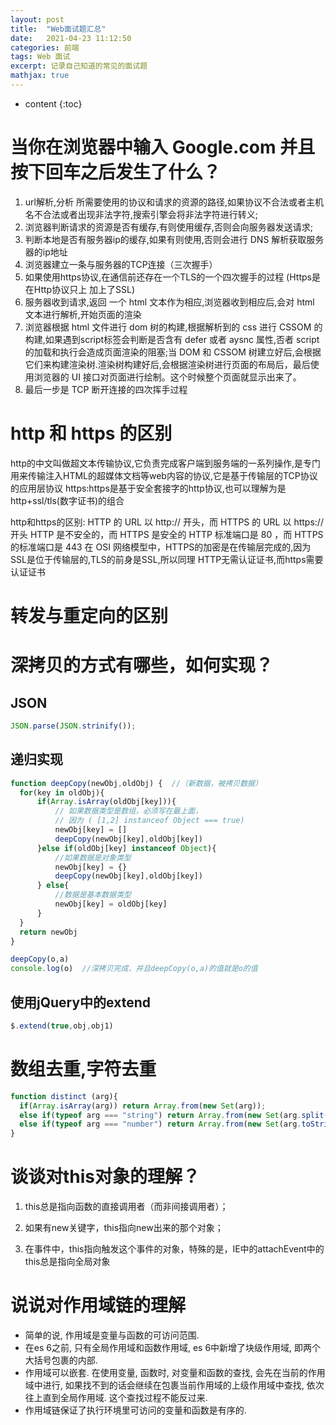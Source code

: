 ```yaml
---
layout: post
title:  "Web面试题汇总"
date:   2021-04-23 11:12:50
categories: 前端
tags: Web 面试
excerpt: 记录自己知道的常见的面试题
mathjax: true
---
```


* content
{:toc}


# 当你在浏览器中输入 Google.com 并且按下回车之后发生了什么？
1. url解析,分析 所需要使用的协议和请求的资源的路径,如果协议不合法或者主机名不合法或者出现非法字符,搜索引擎会将非法字符进行转义;
2. 浏览器判断请求的资源是否有缓存,有则使用缓存,否则会向服务器发送请求;
3. 判断本地是否有服务器ip的缓存,如果有则使用,否则会进行 DNS 解析获取服务器的ip地址
4. 浏览器建立一条与服务器的TCP连接（三次握手）
5. 如果使用https协议,在通信前还存在一个TLS的一个四次握手的过程 (Https是在Http协议只上 加上了SSL)
6. 服务器收到请求,返回 一个 html 文本作为相应,浏览器收到相应后,会对 html 文本进行解析,开始页面的渲染
7. 浏览器根据 html 文件进行 dom 树的构建,根据解析到的 css 进行 CSSOM 的构建,如果遇到script标签会判断是否含有 defer 或者 aysnc 属性,否者 script 的加载和执行会造成页面渲染的阻塞;当 DOM 和 CSSOM 树建立好后,会根据它们来构建渲染树.渲染树构建好后,会根据渲染树进行页面的布局后，最后使用浏览器的 UI 接口对页面进行绘制。这个时候整个页面就显示出来了。
8. 最后一步是 TCP 断开连接的四次挥手过程

# http 和 https 的区别
http的中文叫做超文本传输协议,它负责完成客户端到服务端的一系列操作,是专门用来传输注入HTML的超媒体文档等web内容的协议,它是基于传输层的TCP协议的应用层协议
https:https是基于安全套接字的http协议,也可以理解为是http+ssl/tls(数字证书)的组合

http和https的区别:
HTTP 的 URL 以 http:// 开头，而 HTTPS 的 URL 以 https:// 开头
HTTP 是不安全的，而 HTTPS 是安全的
HTTP 标准端口是 80 ，而 HTTPS 的标准端口是 443
在 OSI 网络模型中，HTTPS的加密是在传输层完成的,因为SSL是位于传输层的,TLS的前身是SSL,所以同理
HTTP无需认证证书,而https需要认证证书 


# 转发与重定向的区别




# 深拷贝的方式有哪些，如何实现？
## JSON

```js
JSON.parse(JSON.strinify());
```

## 递归实现

```js
function deepCopy(newObj,oldObj) {  //（新数据，被拷贝数据）
  for(key in oldObj){
      if(Array.isArray(oldObj[key])){
          // 如果数据类型是数组，必须写在最上面，
          // 因为 ( [1,2] instanceof Object === true)
          newObj[key] = []
          deepCopy(newObj[key],oldObj[key])
      }else if(oldObj[key] instanceof Object){
          //如果数据是对象类型
          newObj[key] = {}
          deepCopy(newObj[key],oldObj[key])
      } else{
          //数据是基本数据类型
          newObj[key] = oldObj[key]
      }
  }
  return newObj
}

deepCopy(o,a)
console.log(o)  //深拷贝完成，并且deepCopy(o,a)的值就是o的值
```

## 使用jQuery中的extend

```js
$.extend(true,obj,obj1)
```


# 数组去重,字符去重
```js
function distinct (arg){
  if(Array.isArray(arg)) return Array.from(new Set(arg));
  else if(typeof arg === "string") return Array.from(new Set(arg.split(""))).join("");
  else if(typeof arg === "number") return Array.from(new Set(arg.toString().split(""))).join("");
}
```

# 谈谈对this对象的理解？

1. this总是指向函数的直接调用者（而非间接调用者）；
   
2. 如果有new关键字，this指向new出来的那个对象；
   
3. 在事件中，this指向触发这个事件的对象，特殊的是，IE中的attachEvent中的this总是指向全局对象


# 说说对作用域链的理解
+ 简单的说, 作用域是变量与函数的可访问范围.
+ 在es 6之前, 只有全局作用域和函数作用域, es 6中新增了块级作用域, 即两个大括号包裹的内部.
+ 作用域可以嵌套. 在使用变量, 函数时, 对变量和函数的查找, 会先在当前的作用域中进行, 如果找不到的话会继续在包裹当前作用域的上级作用域中查找, 依次往上直到全局作用域. 这个查找过程不能反过来.
+ 作用域链保证了执行环境里可访问的变量和函数是有序的.
